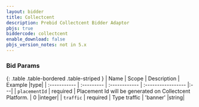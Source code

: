 ```yaml
---
layout: bidder
title: Collectcent
description: Prebid Collectcent Bidder Adaptor
pbjs: true
biddercode: collectcent
enable_download: false
pbjs_version_notes: not in 5.x
---
```


### Bid Params

{: .table .table-bordered .table-striped }
| Name           | Scope      | Description                                                    | Example            |type|
| :-----------   | :--------- | :------------                                                  | :----------------- |:---|
| `placementId` | required   | Placement Id will be generated on Collectcent Platform. | 0                        |integer|
| `traffic`      | required   | Type traffic                                             | 'banner'                 |string|
